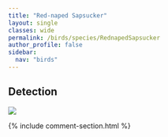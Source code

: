 ```yaml
---
title: "Red-naped Sapsucker"
layout: single
classes: wide
permalink: /birds/species/RednapedSapsucker
author_profile: false
sidebar:
  nav: "birds"
---
```


<h2>Detection</h2>

<a href="https://beallen.github.io/DevelopmentWebsite/assets/images/birds/RednapedSapsucker/det.jpg">
<img src="https://beallen.github.io/DevelopmentWebsite/assets/images/birds/RednapedSapsucker/det.jpg">
</a>

{% include comment-section.html %}
